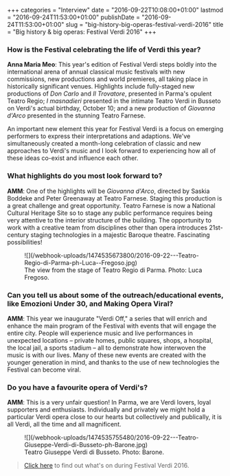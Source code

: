+++
categories = "Interview"
date = "2016-09-22T10:08:00+01:00"
lastmod = "2016-09-24T11:53:00+01:00"
publishDate = "2016-09-24T11:53:00+01:00"
slug = "big-history-big-operas-festival-verdi-2016"
title = "Big history &amp; big operas: Festival Verdi 2016"
+++

### How is the Festival celebrating the life of Verdi this year?

**Anna Maria Meo**: This year's edition of Festival Verdi steps boldly into the international arena of annual classical music festivals with new commissions, new productions and world premieres, all taking place in historically significant venues. Highlights include fully-staged new productions of *Don Carlo* and *Il Trovatore*, presented in Parma's opulent Teatro Regio; *I masnadieri* presented in the intimate Teatro Verdi in Busseto on Verdi's actual birthday, October 10; and a new production of *Giovanna d'Arco* presented in the stunning Teatro Farnese.

An important new element this year for Festival Verdi is a focus on emerging performers to express their interpretations and adaptions. We've simultaneously created a month-long celebration of classic and new approaches to Verdi's music and I look forward to experiencing how all of these ideas co-exist and influence each other.   

### What highlights do you most look forward to?

**AMM**: One of the highlights will be *Giovanna d'Arco*, directed by Saskia Boddeke and Peter Greenaway at Teatro Farnese. Staging this production is a great challenge and great opportunity. Teatro Farnese is now a National Cultural Heritage Site so to stage any public performance requires being very attentive to the interior structure of the building. The opportunity to work with a creative team from disciplines other than opera introduces 21st-century staging technologies in a majestic Baroque theatre. Fascinating possibilities!

<figure data-type="image">
![](/webhook-uploads/1474535673800/2016-09-22---Teatro-Regio-di-Parma-ph-Luca--Fregoso.jpg)<figcaption>The view from the stage of Teatro Regio di Parma. Photo: Luca Fregoso.</figcaption>
</figure>

### Can you tell us about some of the outreach/educational events, like Emozioni Under 30, and Making Opera Viral?

**AMM**: This year we inaugurate "Verdi Off," a series that will enrich and enhance the main program of the Festival with events that will engage the entire city. People will experience music and live performances in unexpected locations – private homes, public squares, shops, a hospital, the local jail, a sports stadium – all to demonstrate how interwoven the music is with our lives. Many of these new events are created with the younger generation in mind, and thanks to the use of new technologies the Festival can become viral. 

### Do you have a favourite opera of Verdi's?

**AMM**: This is a very unfair question!  In Parma, we are Verdi lovers, loyal supporters and enthusiasts. Individually and privately we might hold a particular Verdi opera close to our hearts but collectively and publically, it is all Verdi, all the time and all magnificent.

<figure data-type="image">
![](/webhook-uploads/1474535755480/2016-09-22---Teatro-Giuseppe-Verdi-di-Busseto-ph-Barone.jpg)
<figcaption>Teatro Giuseppe Verdi di Busseto. Photo: Barone.</figcaption>
</figure>

>[Click here](http://teatroregioparma.it/Pagine/Default.aspx?idPagina=326) to find out what's on during Festival Verdi 2016.
